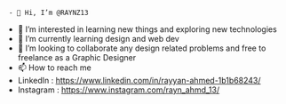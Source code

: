      - 👋 Hi, I’m @RAYNZ13
- 👀 I’m interested in learning new things and exploring new technologies
- 🌱 I’m currently learning design and web dev
- 💞️ I’m looking to collaborate any design related problems and free to freelance as a Graphic Designer
- 📫 How to reach me
- LinkedIn  : https://www.linkedin.com/in/rayyan-ahmed-1b1b68243/
- Instagram : https://www.instagram.com/rayn_ahmd_13/

<!---
RAYNZ13/RAYNZ13 is a ✨ special ✨ repository because its `README.md` (this file) appears on your GitHub profile.
You can click the Preview link to take a look at your changes.
--->
